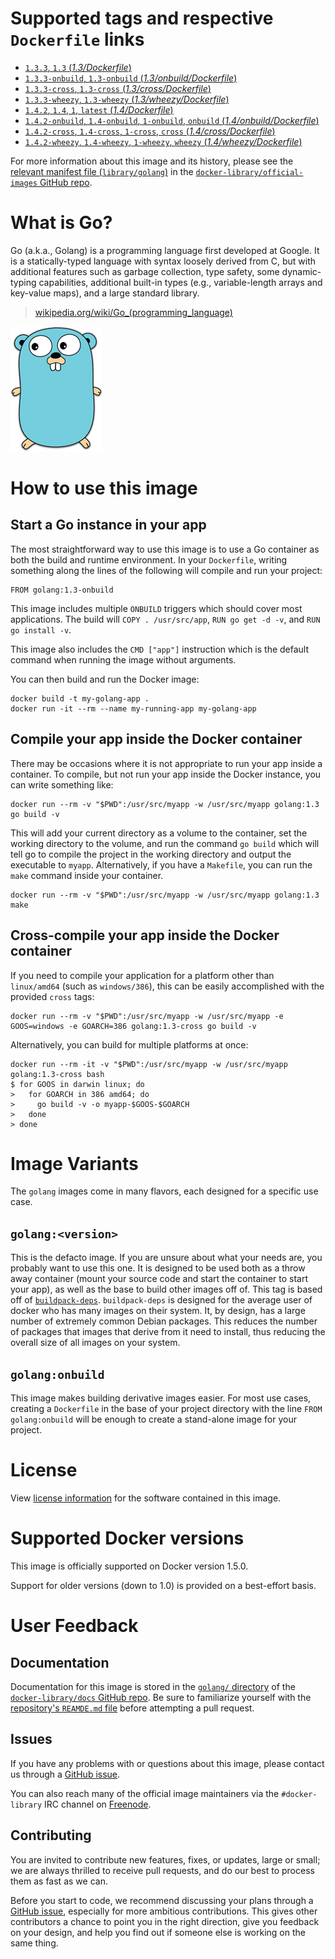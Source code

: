 # Supported tags and respective `Dockerfile` links

-	[`1.3.3`, `1.3` (*1.3/Dockerfile*)](https://github.com/docker-library/golang/blob/1a422afd7db928a821e97906ed27ed606e2f072a/1.3/Dockerfile)
-	[`1.3.3-onbuild`, `1.3-onbuild` (*1.3/onbuild/Dockerfile*)](https://github.com/docker-library/golang/blob/4d4b14164e50c089a09b9364697749dc7f764824/1.3/onbuild/Dockerfile)
-	[`1.3.3-cross`, `1.3-cross` (*1.3/cross/Dockerfile*)](https://github.com/docker-library/golang/blob/acc4ed5ba8dfad17bd484ac858950bc6a6f9acde/1.3/cross/Dockerfile)
-	[`1.3.3-wheezy`, `1.3-wheezy` (*1.3/wheezy/Dockerfile*)](https://github.com/docker-library/golang/blob/1a422afd7db928a821e97906ed27ed606e2f072a/1.3/wheezy/Dockerfile)
-	[`1.4.2`, `1.4`, `1`, `latest` (*1.4/Dockerfile*)](https://github.com/docker-library/golang/blob/1a422afd7db928a821e97906ed27ed606e2f072a/1.4/Dockerfile)
-	[`1.4.2-onbuild`, `1.4-onbuild`, `1-onbuild`, `onbuild` (*1.4/onbuild/Dockerfile*)](https://github.com/docker-library/golang/blob/396f40c6188614c7acd6d8299a0ea71030a056a6/1.4/onbuild/Dockerfile)
-	[`1.4.2-cross`, `1.4-cross`, `1-cross`, `cross` (*1.4/cross/Dockerfile*)](https://github.com/docker-library/golang/blob/396f40c6188614c7acd6d8299a0ea71030a056a6/1.4/cross/Dockerfile)
-	[`1.4.2-wheezy`, `1.4-wheezy`, `1-wheezy`, `wheezy` (*1.4/wheezy/Dockerfile*)](https://github.com/docker-library/golang/blob/1a422afd7db928a821e97906ed27ed606e2f072a/1.4/wheezy/Dockerfile)

For more information about this image and its history, please see the [relevant manifest file (`library/golang`)](https://github.com/docker-library/official-images/blob/master/library/golang) in the [`docker-library/official-images` GitHub repo](https://github.com/docker-library/official-images).

# What is Go?

Go (a.k.a., Golang) is a programming language first developed at Google. It is a statically-typed language with syntax loosely derived from C, but with additional features such as garbage collection, type safety, some dynamic-typing capabilities, additional built-in types (e.g., variable-length arrays and key-value maps), and a large standard library.

> [wikipedia.org/wiki/Go_(programming_language)](http://en.wikipedia.org/wiki/Go_%28programming_language%29)

![logo](https://raw.githubusercontent.com/docker-library/docs/master/golang/logo.png)

# How to use this image

## Start a Go instance in your app

The most straightforward way to use this image is to use a Go container as both the build and runtime environment. In your `Dockerfile`, writing something along the lines of the following will compile and run your project:

	FROM golang:1.3-onbuild

This image includes multiple `ONBUILD` triggers which should cover most applications. The build will `COPY . /usr/src/app`, `RUN go get -d -v`, and `RUN
go install -v`.

This image also includes the `CMD ["app"]` instruction which is the default command when running the image without arguments.

You can then build and run the Docker image:

	docker build -t my-golang-app .
	docker run -it --rm --name my-running-app my-golang-app

## Compile your app inside the Docker container

There may be occasions where it is not appropriate to run your app inside a container. To compile, but not run your app inside the Docker instance, you can write something like:

	docker run --rm -v "$PWD":/usr/src/myapp -w /usr/src/myapp golang:1.3 go build -v

This will add your current directory as a volume to the container, set the working directory to the volume, and run the command `go build` which will tell go to compile the project in the working directory and output the executable to `myapp`. Alternatively, if you have a `Makefile`, you can run the `make` command inside your container.

	docker run --rm -v "$PWD":/usr/src/myapp -w /usr/src/myapp golang:1.3 make

## Cross-compile your app inside the Docker container

If you need to compile your application for a platform other than `linux/amd64` (such as `windows/386`), this can be easily accomplished with the provided `cross` tags:

	docker run --rm -v "$PWD":/usr/src/myapp -w /usr/src/myapp -e GOOS=windows -e GOARCH=386 golang:1.3-cross go build -v

Alternatively, you can build for multiple platforms at once:

	docker run --rm -it -v "$PWD":/usr/src/myapp -w /usr/src/myapp golang:1.3-cross bash
	$ for GOOS in darwin linux; do
	>   for GOARCH in 386 amd64; do
	>     go build -v -o myapp-$GOOS-$GOARCH
	>   done
	> done

# Image Variants

The `golang` images come in many flavors, each designed for a specific use case.

## `golang:<version>`

This is the defacto image. If you are unsure about what your needs are, you probably want to use this one. It is designed to be used both as a throw away container (mount your source code and start the container to start your app), as well as the base to build other images off of. This tag is based off of [`buildpack-deps`](https://registry.hub.docker.com/_/buildpack-deps/). `buildpack-deps` is designed for the average user of docker who has many images on their system. It, by design, has a large number of extremely common Debian packages. This reduces the number of packages that images that derive from it need to install, thus reducing the overall size of all images on your system.

## `golang:onbuild`

This image makes building derivative images easier. For most use cases, creating a `Dockerfile` in the base of your project directory with the line `FROM golang:onbuild` will be enough to create a stand-alone image for your project.

# License

View [license information](http://golang.org/LICENSE) for the software contained in this image.

# Supported Docker versions

This image is officially supported on Docker version 1.5.0.

Support for older versions (down to 1.0) is provided on a best-effort basis.

# User Feedback

## Documentation

Documentation for this image is stored in the [`golang/` directory](https://github.com/docker-library/docs/tree/master/golang) of the [`docker-library/docs` GitHub repo](https://github.com/docker-library/docs). Be sure to familiarize yourself with the [repository's `REAMDE.md` file](https://github.com/docker-library/docs/blob/master/README.md) before attempting a pull request.

## Issues

If you have any problems with or questions about this image, please contact us through a [GitHub issue](https://github.com/docker-library/golang/issues).

You can also reach many of the official image maintainers via the `#docker-library` IRC channel on [Freenode](https://freenode.net).

## Contributing

You are invited to contribute new features, fixes, or updates, large or small; we are always thrilled to receive pull requests, and do our best to process them as fast as we can.

Before you start to code, we recommend discussing your plans through a [GitHub issue](https://github.com/docker-library/golang/issues), especially for more ambitious contributions. This gives other contributors a chance to point you in the right direction, give you feedback on your design, and help you find out if someone else is working on the same thing.
